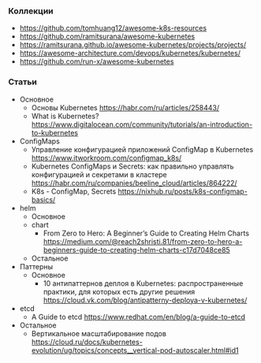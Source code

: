 
### Коллекции

- https://github.com/tomhuang12/awesome-k8s-resources
- https://github.com/ramitsurana/awesome-kubernetes
- https://ramitsurana.github.io/awesome-kubernetes/projects/projects/
- https://awesome-architecture.com/devops/kubernetes/kubernetes/
- https://github.com/run-x/awesome-kubernetes

### Статьи

- Основное
    - Основы Kubernetes https://habr.com/ru/articles/258443/
    - What is Kubernetes? https://www.digitalocean.com/community/tutorials/an-introduction-to-kubernetes
- СonfigMaps
    - Управление конфигурацией приложений ConfigMap в Kubernetes https://www.itworkroom.com/configmap_k8s/
    - Kubernetes ConfigMaps и Secrets: как правильно управлять конфигурацией и секретами в кластере https://habr.com/ru/companies/beeline_cloud/articles/864222/
    - K8s - ConfigMap, Secrets https://nixhub.ru/posts/k8s-configmap-basics/
- helm
    - Основное
    - chart
        - From Zero to Hero: A Beginner’s Guide to Creating Helm Charts https://medium.com/@reach2shristi.81/from-zero-to-hero-a-beginners-guide-to-creating-helm-charts-c17d7048ce85
    - Остальное
- Паттерны
    - Основное
        - 10 антипаттернов деплоя в Kubernetes: распространенные практики, для которых есть другие решения https://cloud.vk.com/blog/antipatterny-deploya-v-kubernetes/
- etcd
    - A Guide to etcd https://www.redhat.com/en/blog/a-guide-to-etcd
- Остальное
    - Вертикальное масштабирование подов https://cloud.ru/docs/kubernetes-evolution/ug/topics/concepts__vertical-pod-autoscaler.html#id1